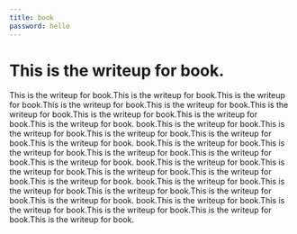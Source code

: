```yaml
---
title: book
password: hello
---
```


# This is the writeup for book.

This is the writeup for book.This is the writeup for book.This is the writeup for book.This is the writeup for book.This is the writeup for book.This is the writeup for book.This is the writeup for book.This is the writeup for book.This is the writeup for book.
 book.This is the writeup for book.This is the writeup for book.This is the writeup for book.This is the writeup for book.This is the writeup for book.
  book.This is the writeup for book.This is the writeup for book.This is the writeup for book.This is the writeup for book.This is the writeup for book.
   book.This is the writeup for book.This is the writeup for book.This is the writeup for book.This is the writeup for book.This is the writeup for book.
    book.This is the writeup for book.This is the writeup for book.This is the writeup for book.This is the writeup for book.This is the writeup for book.
     book.This is the writeup for book.This is the writeup for book.This is the writeup for book.This is the writeup for book.This is the writeup for book.
